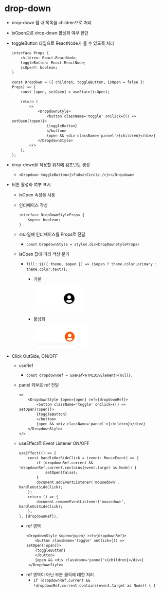 # drop-down

- drop-down 탭 내 목록을 children으로 처리
- isOpen으로 drop-down 활성화 여부 판단
- toggleButton 타입으로 ReactNode가 올 수 있도록 처리

    ```
    interface Props {
        children: React.ReactNode; 
        toggleButton: React.ReactNode;
        isOpen?: boolean;
    }

    const Dropdown = ({ children, toggleButton, isOpen = false }: Props) => {
        const [open, setOpen] = useState(isOpen);

        return (
            <>
                <DropdownStyle>
                    <button className='toggle' onClick={() => setOpen(!open)}>
                    {toggleButton}
                    </button>
                    {open && <div className='pannel'>{children}</div>}
                </DropdownStyle>
            </>
        );
    };
    ```


- drop-down을 적용할 위치에 컴포넌트 생성

    - `<Dropdown toggleButton={<FaUserCircle />}></Dropdown>`


- 버튼 활성화 여부 표시

    - isOpen 속성을 사용
    - 인터페이스 작성
        ```
        interface DropDownStyleProps {
            $open: boolean;
        }
        ```

    - 스타일에 인터페이스를 Props로 전달
        - `const DropdownStyle = styled.div<DropDownStyleProps>`

    - isOpen 값에 따라 색상 분기
        - `fill: ${({ theme, $open }) => ($open ? theme.color.primary : theme.color.text)};`
            - 기본
                
                ![alt text](image-15.png)
            - 활성화

                ![alt text](image-19.png) 


- Click OutSide, ON/OFF

    - useRef
        - `const dropdownRef = useRef<HTMLDivElement>(null);`

    - panel 외부로 ref 전달

        ```
        <>
            <DropdownStyle $open={open} ref={dropdownRef}>
                <button className='toggle' onClick={() => setOpen(!open)}>
                {toggleButton}
                </button>
                {open && <div className='pannel'>{children}</div>}
            </DropdownStyle>
        </>
        ```

    - useEffect로 Event Listener ON/OFF

        ```
        useEffect(() => {
            const handleOutSideClick = (event: MouseEvent) => {
                if (dropdownRef.current && !dropdownRef.current.contains(event.target as Node)) {
                    setOpen(false);
                }
                document.addEventListener('mousedown', handleOutSideClick);
            };
            return () => {
                document.removeEventListener('mousedown', handleOutSideClick);
            };
        }, [dropdownRef]);
        ```

        - ref 영역
            ```
            <DropdownStyle $open={open} ref={dropdownRef}>
                <button className='toggle' onClick={() => setOpen(!open)}>
                {toggleButton}
                </button>
                {open && <div className='pannel'>{children}</div>}
             </DropdownStyle>
            ```
        - ref 영역이 아닌 부분 클릭에 대한 처리
            - `if (dropdownRef.current && !dropdownRef.current.contains(event.target as Node)) {
         }`